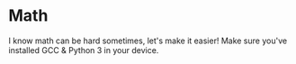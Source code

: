 # Math
I know math can be hard sometimes, let's make it easier!
Make sure you've installed GCC & Python 3 in your device.
